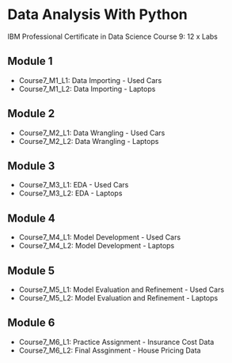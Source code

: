# Data Analysis With Python
IBM Professional Certificate in Data Science Course 9: 12 x Labs
## Module 1
 * Course7_M1_L1: Data Importing - Used Cars
 * Course7_M1_L2: Data Importing - Laptops
## Module 2
 * Course7_M2_L1: Data Wrangling - Used Cars
 * Course7_M2_L2: Data Wrangling - Laptops
## Module 3
 * Course7_M3_L1: EDA - Used Cars
 * Course7_M3_L2: EDA - Laptops
## Module 4
 * Course7_M4_L1: Model Development - Used Cars
 * Course7_M4_L2: Model Development - Laptops
## Module 5
 * Course7_M5_L1: Model Evaluation and Refinement - Used Cars
 * Course7_M5_L2: Model Evaluation and Refinement - Laptops
## Module 6
 * Course7_M6_L1: Practice Assignment - Insurance Cost Data
 * Course7_M6_L2: Final Assginment - House Pricing Data
